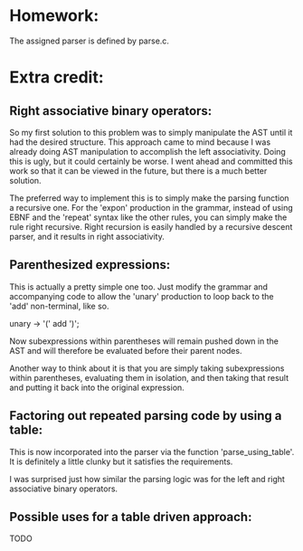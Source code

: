 
Homework:
=========

The assigned parser is defined by parse.c.

Extra credit:
=============

Right associative binary operators:
-----------------------------------

So my first solution to this problem was to simply manipulate the AST until it
had the desired structure. This approach came to mind because I was already
doing AST manipulation to accomplish the left associativity. Doing this is
ugly, but it could certainly be worse. I went ahead and committed this work so
that it can be viewed in the future, but there is a much better solution.

The preferred way to implement this is to simply make the parsing function a
recursive one. For the 'expon' production in the grammar, instead of using EBNF
and the 'repeat' syntax like the other rules, you can simply make the rule
right recursive. Right recursion is easily handled by a recursive descent
parser, and it results in right associativity.

Parenthesized expressions:
--------------------------
This is actually a pretty simple one too. Just modify the grammar and
accompanying code to allow the 'unary' production to loop back to the 'add'
non-terminal, like so.

unary -> '(' add ')';

Now subexpressions within parentheses will remain pushed down in the AST and
will therefore be evaluated before their parent nodes.

Another way to think about it is that you are simply taking subexpressions
within parentheses, evaluating them in isolation, and then taking that result
and putting it back into the original expression.

Factoring out repeated parsing code by using a table:
-----------------------------------------------------
This is now incorporated into the parser via the function 'parse_using_table'.
It is definitely a little clunky but it satisfies the requirements.

I was surprised just how similar the parsing logic was for the left and right
associative binary operators.

Possible uses for a table driven approach:
------------------------------------------
TODO
